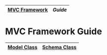 | [MVC Framework](../../README.md) | *Guide* |
| :-- | :-- |
# MVC Framework Guide
| [Model Class](./model/index.md) | [Schema Class](./schema/index.md) |
| :-- | :-- |